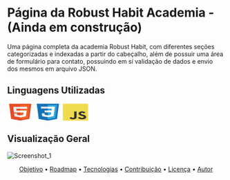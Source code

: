 # Página da Robust Habit Academia - (Ainda em construção)
Uma página completa da academia Robust Habit, com diferentes seções categorizadas e indexadas a partir do cabeçalho, além de possuir uma área de formulário para contato, possuindo em sí validação de dados e envio dos mesmos em arquivo JSON.
## Linguagens Utilizadas

<div>
    <img align='center' height='40' width='60' title='HTML5' alt='html5' src='https://github.com/devicons/devicon/blob/master/icons/html5/html5-original.svg' />
    <img align='center' height='40' width='60' title='CSS3' alt='css3' src='https://github.com/devicons/devicon/blob/master/icons/css3/css3-original.svg' />
    <img align='center' height='40' width='60' title='JavaScript' alt='javascript' src='https://github.com/devicons/devicon/blob/master/icons/javascript/javascript-original.svg' />
</div>

## Visualização Geral

![Screenshot_1](https://github.com/bush1D3v/robust-habit-academia/assets/133554156/912d1d87-5dd6-40c9-ab8d-98cf3dfbaf55)

<p align="center">
 <a href="#objetivo">Objetivo</a> •
 <a href="#roadmap">Roadmap</a> • 
 <a href="#tecnologias">Tecnologias</a> • 
 <a href="#contribuicao">Contribuição</a> • 
 <a href="#licenc-a">Licença</a> • 
 <a href="#autor">Autor</a>
</p>
